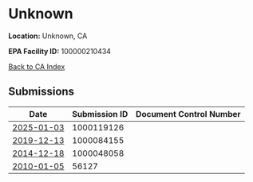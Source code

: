 # Unknown

**Location:** Unknown, CA

**EPA Facility ID:** 100000210434

[Back to CA Index](../../index.md)

## Submissions

| Date | Submission ID | Document Control Number |
|------|--------------|-------------------------|
| [2025-01-03](submissions/1000119126.md) | 1000119126 |  |
| [2019-12-13](submissions/1000084155.md) | 1000084155 |  |
| [2014-12-18](submissions/1000048058.md) | 1000048058 |  |
| [2010-01-05](submissions/56127.md) | 56127 |  |
